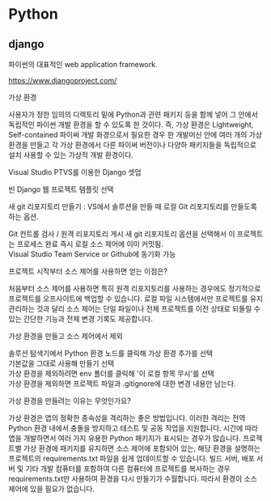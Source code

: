 # Python

## django

파이썬의 대표적인 web application framework.

https://www.djangoproject.com/

가상 환경

사용자가 정한 임의의 디렉토리 밑에 Python과 관련 패키지 등을 함께 넣어 그 안에서 독립적인 파이썬 개발 환경을 할 수 있도록 한 것이다. 즉, 가상 환경은 Lightweight, Self-contained 파이써 개발 화경으로서 필요한 경우 한 개발머신 안에 여러 개의 가상 환경을 만들고 각 가상 환경에서 다른 파이써 버전이나 다양하 패키지들을 독립적으로 설치 사용할 수 있는 가상적 개발 환경이다.

Visual Studio PTVS를 이용한 Django 셋업

빈 Django 웹 프로젝트 템플릿 선택

새 git 리포지토리 만들기 : VS에서 솔루션을 만들 때 로컬 Git 리포지토리를 만들도록 하는 옵션.

Git 컨트롤 검사 / 원격 리포지토리 게시
새 git 리포지토리 옵션을 선택해서 이 프로젝트는 프로세스 완료 즉시 로컬 소스 제어에 이미 커밋됨.  
Visual Studio Team Service or Github에 동기화 가능

프로젝트 시작부터 소스 제어를 사용하면 얻는 이점은?

처음부터 소스 제어를 사용하면 특히 원격 리포지토리를 사용하는 경우에도 정기적으로 프로젝트를 오프사이트에 백업할 수 있습니다. 로컬 파일 시스템에서만 프로젝트를 유지 관리하는 것과 달리 소스 제어는 단일 파일이나 전체 프로젝트를 이전 상태로 되돌릴 수 있는 간단한 기능과 전체 변경 기록도 제공합니다.

가상 환경을 만들고 소스 제어에서 제외

솔루션 탐색기에서 Python 환경 노드를 클릭해 가상 환경 추가를 선택  
기본값을 그대로 사용해 만들기 선택  
가상 환경을 제외하려면 env 폴더를 클릭해 '이 로컬 항목 무시'를 선택  
가상 환경을 제외하면 프로젝트 파일과 .gitignore에 대한 변경 내용만 남는다.

가상 환경을 만들려는 이유는 무엇인가요?

가상 환경은 앱의 정확한 종속성을 격리하는 좋은 방법입니다. 이러한 격리는 전역 Python 환경 내에서 충돌을 방지하고 테스트 및 공동 작업을 지원합니다. 시간에 따라 앱을 개발하면서 여러 가지 유용한 Python 패키지가 표시되는 경우가 많습니다. 프로젝트별 가상 환경에 패키지를 유지하면 소스 제어에 포함되어 있는, 해당 환경을 설명하는 프로젝트의 requirements.txt 파일을 쉽게 업데이트할 수 있습니다. 빌드 서버, 배포 서버 및 기타 개발 컴퓨터를 포함하여 다른 컴퓨터에 프로젝트를 복사하는 경우 requirements.txt만 사용하여 환경을 다시 만들기가 수월합니다. 따라서 환경이 소스 제어에 있을 필요가 없습니다.